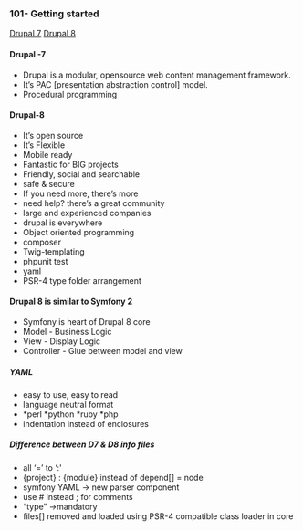 ### 101- Getting started
[Drupal 7](https://www.drupal.org/docs/7)
[Drupal 8](https://www.drupal.org/docs/8)

#### Drupal -7
* Drupal is a modular, opensource web content management framework. 
* It’s PAC [presentation abstraction control] model.
* Procedural programming
#### Drupal-8
* It’s open source
* It’s Flexible
*  Mobile ready
* Fantastic for BIG projects
* Friendly, social and searchable
* safe & secure
* If you need more, there’s more
* need help? there’s a great community
* large and experienced companies
* drupal is everywhere
* Object oriented programming
* composer
* Twig-templating
* phpunit test
* yaml
* PSR-4 type folder arrangement

#### Drupal 8 is similar to Symfony 2

* Symfony is heart of Drupal 8 core
* Model - Business Logic
* View - Display Logic
* Controller - Glue between model and view

##### YAML

* easy to use, easy to read
* language neutral format
* *perl *python *ruby *php
* indentation instead of enclosures

##### Difference between D7 & D8 info files

* all ‘=’ to ‘:'
* {project} : {module} instead of depend[] = node
* symfony YAML → new parser component
* use # instead  ; for comments
* “type” →mandatory
* files[] removed and loaded using PSR-4 compatible class loader in core
